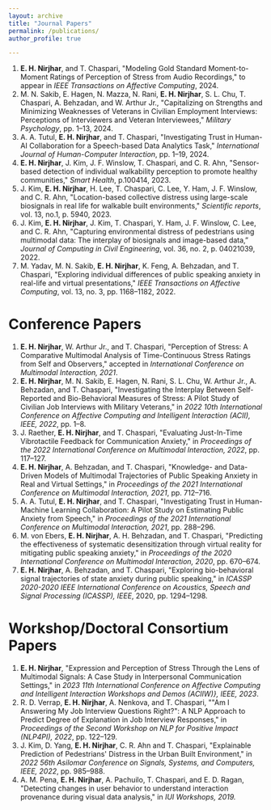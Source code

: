 ```yaml
---
layout: archive
title: "Journal Papers"
permalink: /publications/
author_profile: true

---
```

1. **E. H. Nirjhar**, and T. Chaspari, "Modeling Gold Standard Moment-to-Moment Ratings of Perception of Stress from Audio Recordings," to appear in *IEEE Transactions on Affective Computing*, 2024.
1. M. N. Sakib, E. Hagen, N. Mazza, N. Rani, **E. H. Nirjhar**, S. L. Chu, T. Chaspari, A. Behzadan, and W. Arthur Jr., "Capitalizing on Strengths and Minimizing Weaknesses of Veterans in Civilian Employment Interviews: Perceptions of Interviewers and Veteran Interviewees," *Military Psychology*, pp. 1–13, 2024.
1. A. A. Tutul, **E. H. Nirjhar**, and T. Chaspari, "Investigating Trust in Human-AI Collaboration for a Speech-based Data Analytics Task," *International Journal of Human-Computer Interaction*, pp. 1–19, 2024.
1. **E. H. Nirjhar**, J. Kim, J. F. Winslow, T. Chaspari, and C. R. Ahn, "Sensor-based detection of individual walkability perception to promote healthy communities," *Smart Health*, p.100414, 2023.
1. J. Kim, **E. H. Nirjhar**, H. Lee, T. Chaspari, C. Lee, Y. Ham, J. F. Winslow, and C. R. Ahn, "Location-based collective distress using large-scale biosignals in real life for walkable built environments," *Scientific reports*, vol. 13, no.1, p. 5940, 2023.
1. J. Kim, **E. H. Nirjhar**, J. Kim, T. Chaspari, Y. Ham, J. F. Winslow, C. Lee, and C. R. Ahn, "Capturing environmental distress of pedestrians using multimodal data: The interplay of biosignals and image-based data,” *Journal of Computing in Civil Engineering*, vol. 36, no. 2, p. 04021039, 2022.
1. M. Yadav, M. N. Sakib, **E. H. Nirjhar**, K. Feng, A. Behzadan, and T. Chaspari, "Exploring individual differences of public speaking anxiety in real-life and virtual presentations," *IEEE Transactions on Affective Computing*, vol. 13, no. 3, pp. 1168–1182, 2022.


Conference Papers
======
1. **E. H. Nirjhar**, W. Arthur Jr., and T. Chaspari, "Perception of Stress: A Comparative Multimodal Analysis of Time-Continuous Stress Ratings from Self and Observers," accepted in *International Conference on Multimodal Interaction, 2021*.
1. **E. H. Nirjhar**, M. N. Sakib, E. Hagen, N. Rani, S. L. Chu, W. Arthur Jr., A. Behzadan, and T. Chaspari, "Investigating the Interplay Between Self-Reported and Bio-Behavioral Measures of Stress: A Pilot Study of Civilian Job Interviews with Military Veterans," in *2022 10th International Conference on Affective Computing and Intelligent Interaction (ACII), IEEE, 2022*, pp. 1–8.
1. J. Raether, **E. H. Nirjhar**, and T. Chaspari, "Evaluating Just-In-Time Vibrotactile Feedback for Communication Anxiety," in *Proceedings of the 2022 International Conference on Multimodal Interaction, 2022*, pp. 117–127.
1. **E. H. Nirjhar**, A. Behzadan, and T. Chaspari, "Knowledge- and Data-Driven Models of Multimodal Trajectories of Public Speaking Anxiety in Real and Virtual Settings," in *Proceedings of the 2021 International Conference on Multimodal Interaction, 2021*, pp. 712–716.
1. A. A. Tutul, **E. H. Nirjhar**, and T. Chaspari, "Investigating Trust in Human-Machine Learning Collaboration: A Pilot Study on Estimating Public Anxiety from Speech," in *Proceedings of the 2021 International Conference on Multimodal Interaction, 2021*, pp. 288–296.
1. M. von Ebers, **E. H. Nirjhar**, A. H. Behzadan, and T. Chaspari, "Predicting the effectiveness of systematic desensitization through virtual reality for mitigating public speaking anxiety," in *Proceedings of the 2020 International Conference on Multimodal Interaction, 2020*, pp. 670–674.
1. **E. H. Nirjhar**, A. Behzadan, and T. Chaspari, "Exploring bio-behavioral signal trajectories of state anxiety during public speaking," in *ICASSP 2020-2020 IEEE International Conference on Acoustics, Speech and Signal Processing (ICASSP), IEEE*, 2020, pp. 1294–1298.


Workshop/Doctoral Consortium Papers
======
1. **E. H. Nirjhar**, "Expression and Perception of Stress Through the Lens of Multimodal Signals: A Case Study in Interpersonal Communication Settings," in *2023 11th International Conference on Affective Computing and Intelligent Interaction Workshops and Demos (ACIIW)}, IEEE, 2023*.
1. R. D. Verrap, **E. H. Nirjhar**, A. Nenkova, and T. Chaspari, ""Am I Answering My Job Interview Questions Right?": A NLP Approach to Predict Degree of Explanation in Job Interview Responses," in *Proceedings of the Second Workshop on NLP for Positive Impact (NLP4PI), 2022*, pp. 122–129.
1. J. Kim, D. Yang, **E. H. Nirjhar**, C. R. Ahn and T. Chaspari, "Explainable Prediction of Pedestrians' Distress in the Urban Built Environment," in *2022 56th Asilomar Conference on Signals, Systems, and Computers, IEEE, 2022*, pp. 985–988.
1. A. M. Pena, **E. H. Nirjhar**, A. Pachuilo, T. Chaspari, and E. D. Ragan, "Detecting changes in user behavior to understand interaction provenance during visual data analysis," in *IUI Workshops, 2019.*